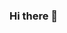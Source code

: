### Hi there 👋

<!--
**codervignesh/codervignesh** is a ✨ _special_ ✨ repository because its `README.md` (this file) appears on your GitHub profile.

Here are some ideas to get you started:

- 🔭 I’m currently working on java
- 🌱 I’m currently learning dart
- 👯 I’m looking to collaborate on anything
- 🤔 I’m looking for help with anyone
- 💬 Ask me about anything
- 📫 How to reach me: vignesh929r@gmail.com
- ⚡ Fun fact: 01001000 01100001 01110110 01100101 00100000 01100001 00100000 01100111 01101111 01101111 01100100 00100000 01100100 01100001 01111001 00100000 01110101 00100000 01101000 01100001 01110110 01100101 00100000 01100011 01110010 01100001 01100011 01101011 01100101 01100100 00100000 01101001 01110100 00101110  
-->
